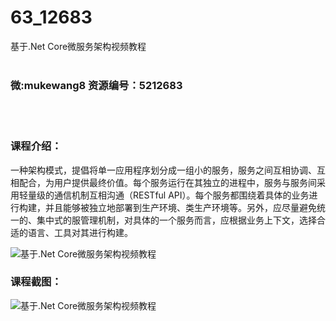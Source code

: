 # 63_12683
基于.Net Core微服务架构视频教程
<br/></br>
<h3>微:mukewang8 资源编号：5212683</h3>
<br/></br>
<h3>课程介绍：</h3>
<p>一种架构模式，提倡将单一应用程序划分成一组小的服务，服务之间互相协调、互相配合，为用户提供最终价值。每个服务运行在其独立的进程中，服务与服务间采用轻量级的通信机制互相沟通（RESTful API）。每个服务都围绕着具体的业务进行构建，并且能够被独立地部署到生产环境、类生产环境等。另外，应尽量避免统一的、集中式的服管理机制，对具体的一个服务而言，应根据业务上下文，选择合适的语言、工具对其进行构建。</p>
<p><img src="https://www.ko996.com/wp-content/uploads/img/2020/05/2-1.png" alt="基于.Net Core微服务架构视频教程"></p>
<div class="info-desc">
<h3>课程截图：</h3>
<p><img src="https://www.ko996.com/wp-content/uploads/img/2020/05/1-2.png" alt="基于.Net Core微服务架构视频教程"></p>


			
</div>
